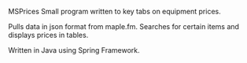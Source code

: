 MSPrices
Small program written to key tabs on equipment prices.

Pulls data in json format from maple.fm.
Searches for certain items and displays prices in tables.

Written in Java using Spring Framework.
